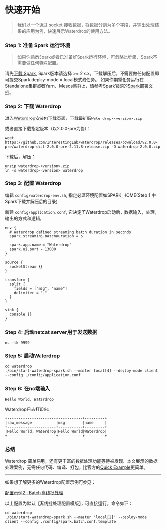 # 快速开始

> 我们以一个通过 socket 接收数据，将数据分割为多个字段，并输出处理结果的应用为例，快速展示Waterdrop的使用方法。

### Step 1: 准备 Spark 运行环境

> 如果你熟悉Spark或者已准备好Spark运行环境，可忽略此步骤，Spark不需要做任何特殊配置。

请先[下载 Spark](http://spark.apache.org/downloads.html), Spark版本请选择 >= 2.x.x。下载解压后，不需要做任何配置即可提交Spark deploy-mode = local模式的任务。
如果你期望任务运行在Standalone集群或者Yarn、Mesos集群上，请参考Spark官网的[Spark部署文档](http://spark.apache.org/docs/latest/cluster-overview.html)。

### Step 2: 下载 Waterdrop

进入[Waterdrop安装包下载页面](https://github.com/InterestingLab/waterdrop/releases/tag/v2.0.0-pre)，下载最新版`Waterdrop-<version>.zip`

或者直接下载指定版本（以2.0.0-pre为例）：

```
wget https://github.com/InterestingLab/waterdrop/releases/download/v2.0.0-pre/waterdrop-dist-2.0.0-pre-2.11.8-release.zip -O waterdrop-2.0.0.zip
```

下载后，解压：

```
unzip waterdrop-<version>.zip
ln -s waterdrop-<version> waterdrop
```

### Step 3: 配置 Waterdrop

编辑 `config/waterdrop-env.sh`, 指定必须环境配置如SPARK_HOME(Step 1 中Spark下载并解压后的目录)

新建 `config/application.conf`, 它决定了Waterdrop启动后，数据输入，处理，输出的方式和逻辑。

```
env {
  # Waterdrop defined streaming batch duration in seconds
  spark.streaming.batchDuration = 5

  spark.app.name = "Waterdrop"
  spark.ui.port = 13000
}

source {
  socketStream {}
}

transform {
  split {
    fields = ["msg", "name"]
    delimiter = ","
  }
}

sink {
  console {}
}

```

### Step 4: 启动netcat server用于发送数据

```
nc -lk 9999
```


### Step 5: 启动Waterdrop

```
cd waterdrop
./bin/start-waterdrop-spark.sh --master local[4] --deploy-mode client --config ./config/application.conf

```

### Step 6: 在nc端输入

```
Hello World, Waterdrop
```
Waterdrop日志打印出:

```
+----------------------+-----------+---------+
|raw_message           |msg        |name     |
+----------------------+-----------+---------+
|Hello World, Waterdrop|Hello World|Waterdrop|
+----------------------+-----------+---------+
```


### 总结

Waterdrop 简单易用，还有更丰富的数据处理功能等待被发现。本文展示的数据处理案例，无需任何代码、编译、打包，比官方的[Quick Example](https://spark.apache.org/docs/latest/streaming-programming-guide.html#a-quick-example)更简单。


---

如果想了解更多的Waterdrop配置示例可参见：


[配置示例2 : Batch 离线批处理](https://github.com/InterestingLab/waterdrop/blob/master/config/spark.batch.conf.template)

以上配置为默认【离线批处理配置模版】，可直接运行，命令如下：

```
cd waterdrop
./bin/start-waterdrop-spark.sh --master 'local[2]' --deploy-mode client --config ./config/spark.batch.conf.template
```

